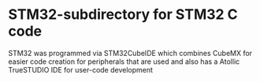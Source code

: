 # STM32-subdirectory for STM32 C code

STM32 was programmed via STM32CubeIDE which combines CubeMX for easier code creation for peripherals that are used
and also has a Atollic TrueSTUDIO IDE for user-code development

